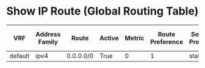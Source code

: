 
# Show IP Route (Global Routing Table)
| VRF | Address Family | Route | Active | Metric | Route Preference | Source Protocol | Source Protocol Code | Next Hop Number | Next Hop | Outgoing Interface | Updated |
| --- | -------------- | ----- | ------ | ------ | ---------------- | --------------- | -------------------- | --------------- | -------- | ------------------ | ------- |
| default | ipv4 | 0.0.0.0/0 | True | 0 | 1 | static | S* | 1 | 10.10.20.254 | GigabitEthernet1 |  |